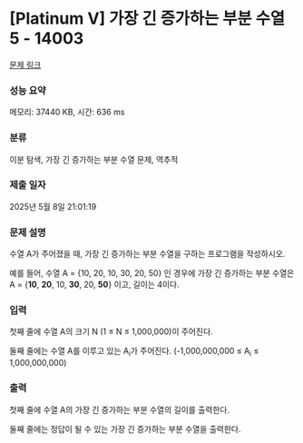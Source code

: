 # [Platinum V] 가장 긴 증가하는 부분 수열 5 - 14003 

[문제 링크](https://www.acmicpc.net/problem/14003) 

### 성능 요약

메모리: 37440 KB, 시간: 636 ms

### 분류

이분 탐색, 가장 긴 증가하는 부분 수열 문제, 역추적

### 제출 일자

2025년 5월 8일 21:01:19

### 문제 설명

<p>수열 A가 주어졌을 때, 가장 긴 증가하는 부분 수열을 구하는 프로그램을 작성하시오.</p>

<p>예를 들어, 수열 A = {10, 20, 10, 30, 20, 50} 인 경우에 가장 긴 증가하는 부분 수열은 A = {<strong>10</strong>, <strong>20</strong>, 10, <strong>30</strong>, 20, <strong>50</strong>} 이고, 길이는 4이다.</p>

### 입력 

 <p>첫째 줄에 수열 A의 크기 N (1 ≤ N ≤ 1,000,000)이 주어진다.</p>

<p>둘째 줄에는 수열 A를 이루고 있는 A<sub>i</sub>가 주어진다. (-1,000,000,000 ≤ A<sub>i</sub> ≤ 1,000,000,000)</p>

### 출력 

 <p>첫째 줄에 수열 A의 가장 긴 증가하는 부분 수열의 길이를 출력한다.</p>

<p>둘째 줄에는 정답이 될 수 있는 가장 긴 증가하는 부분 수열을 출력한다.</p>

